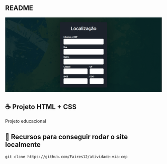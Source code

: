 ## README

<img src="example.png" alt="professor me da nota">

## ☕ Projeto HTML + CSS

Projeto educacional

## 🥳 Recursos para conseguir rodar o site localmente

`git clone https://github.com/Faires12/atividade-via-cep
`
